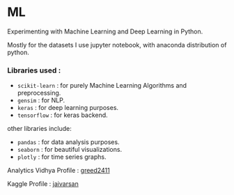 # ML
Experimenting with Machine Learning and Deep Learning in Python.

Mostly for the datasets I use jupyter notebook, with anaconda distribution of python.

### Libraries used :

  * `scikit-learn` :  for purely Machine Learning Algorithms and preprocessing.
  * `gensim`       :  for NLP.
  * `keras`        :  for deep learning purposes.
  * `tensorflow`   :  for keras backend.
  
  other libraries include:
  
  * `pandas`       :   for data analysis purposes.
  * `seaborn`      :   for beautiful visualizations.
  * `plotly`       :   for time series graphs.

Analytics Vidhya Profile : [greed2411](https://datahack.analyticsvidhya.com/user/profile/greed2411)

Kaggle Profile : [jaivarsan](https://www.kaggle.com/jaivarsan)
